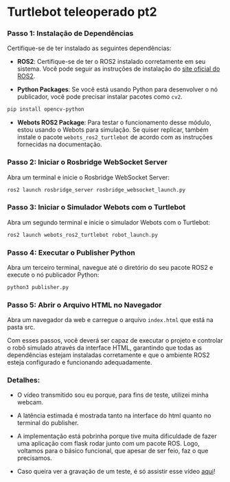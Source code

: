 # Turtlebot teleoperado pt2

### Passo 1: Instalação de Dependências

Certifique-se de ter instalado as seguintes dependências:

- **ROS2**: Certifique-se de ter o ROS2 instalado corretamente em seu sistema. Você pode seguir as instruções de instalação do [site oficial do ROS2](https://index.ros.org/doc/ros2/Installation/).

- **Python Packages**: Se você está usando Python para desenvolver o nó publicador, você pode precisar instalar pacotes como `cv2`.

```bash
pip install opencv-python
```

- **Webots ROS2 Package**: Para testar o funcionamento desse módulo, estou usando o Webots para simulação. Se quiser replicar, também instale o pacote `webots_ros2_turtlebot` de acordo com as instruções fornecidas na documentação.

### Passo 2: Iniciar o Rosbridge WebSocket Server

Abra um terminal e inicie o Rosbridge WebSocket Server:

```bash
ros2 launch rosbridge_server rosbridge_websocket_launch.py
```

### Passo 3: Iniciar o Simulador Webots com o Turtlebot

Abra um segundo terminal e inicie o simulador Webots com o Turtlebot:

```bash
ros2 launch webots_ros2_turtlebot robot_launch.py
```

### Passo 4: Executar o Publisher Python

Abra um terceiro terminal, navegue até o diretório do seu pacote ROS2 e execute o nó publicador Python:

```bash
python3 publisher.py
```

### Passo 5: Abrir o Arquivo HTML no Navegador

Abra um navegador da web e carregue o arquivo `index.html` que está na pasta src.

Com esses passos, você deverá ser capaz de executar o projeto e controlar o robô simulado através da interface HTML, garantindo que todas as dependências estejam instaladas corretamente e que o ambiente ROS2 esteja configurado e funcionando adequadamente.

### Detalhes:

- O vídeo transmitido sou eu porque, para fins de teste, utilizei minha webcam. 

- A latência estimada é mostrada tanto na interface do html quanto no terminal do publisher.

- A implementação está pobrinha porque tive muita dificuldade de fazer uma aplicação com flask rodar junto com um pacote ROS. Logo, voltamos para o básico funcional, que apesar de ser feio, faz o que precisamos.

- Caso queira ver a gravação de um teste, é só assistir esse vídeo [aqui](https://youtu.be/Jd_7SQLfKr0)!